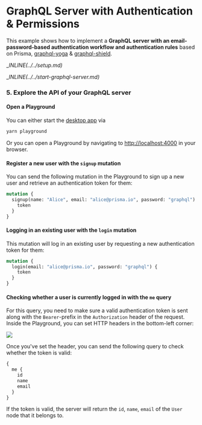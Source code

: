 # GraphQL Server with Authentication & Permissions

This example shows how to implement a **GraphQL server with an email-password-based authentication workflow and authentication rules** based on Prisma, [graphql-yoga](https://github.com/prisma/graphql-yoga) & [graphql-shield](https://github.com/maticzav/graphql-shield).

__INLINE(../../_setup.md)__

__INLINE(../../_start-graphql-server.md)__

### 5. Explore the API of your GraphQL server

#### Open a Playground

You can either start the [desktop app](https://github.com/prisma/graphql-playground) via

```sh
yarn playground
```

Or you can open a Playground by navigating to [http://localhost:4000](http://localhost:4000) in your browser.

#### Register a new user with the `signup` mutation

You can send the following mutation in the Playground to sign up a new user and retrieve an authentication token for them:

```graphql
mutation {
  signup(name: "Alice", email: "alice@prisma.io", password: "graphql") {
    token
  }
}
```

#### Logging in an existing user with the `login` mutation

This mutation will log in an existing user by requesting a new authentication token for them:

```graphql
mutation {
  login(email: "alice@prisma.io", password: "graphql") {
    token
  }
}
```

#### Checking whether a user is currently logged in with the `me` query

For this query, you need to make sure a valid authentication token is sent along with the `Bearer`-prefix in the `Authorization` header of the request. Inside the Playground, you can set HTTP headers in the bottom-left corner:

![](https://imgur.com/bEGUtO0.png)

Once you've set the header, you can send the following query to check whether the token is valid:

```graphql
{
  me {
    id
    name
    email
  }
}
```

If the token is valid, the server will return the `id`, `name`, `email` of the `User` node that it belongs to.
